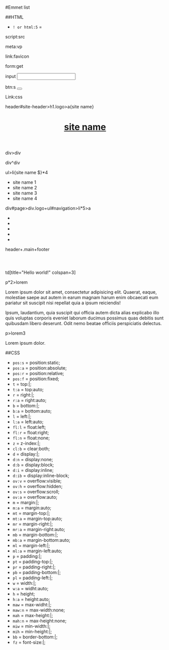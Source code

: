 #Emmet list

##HTML
- `! or html:5` = 
<!doctype html>
<html lang="en">
<head>
	<meta charset="UTF-8">
	<title>Document</title>
</head>
<body>

</body>
</html>

script:src
	<script src=""></script>

meta:vp
	<meta name="viewport" content="width=device-width, user-scalable=no, initial-scale=1.0, maximum-scale=1.0, minimum-scale=1.0">

link:favicon
	<link rel="shortcut icon" type="image/x-icon" href="favicon.ico">

form:get
	<form action="" method="get"></form>

input
	<input type="text">

btn:s
	<button type="submit"></button>

Link:css 
	<link rel="stylesheet" href="style.css">

header#site-header>h1.logo>a{site name}
	<header id="site-header">
	<h1 class="logo"><a href="">site name</a></h1>
	</header>

div>div
    	<div>
        	<div></div>
    	</div>

div^div
    	<div></div>
    	<div></div>

ul>li{site name $}*4
	<ul>
		<li>site name 1</li>
		<li>site name 2</li>
		<li>site name 3</li>
		<li>site name 4</li>
    	</ul>

div#page>div.logo+ul#navigation>li*5>a
	<div id="page">
        	<div class="logo"></div>
		<ul id="navigation">
		    <li><a href=""></a></li>
		    <li><a href=""></a></li>
		    <li><a href=""></a></li>
		    <li><a href=""></a></li>
		    <li><a href=""></a></li>
		</ul>
    	</div>

header+.main+footer
	<header></header>
	<div class="main"></div>
	<footer></footer>


td[title="Hello world!" colspan=3]
	<td title="Hello world!" colspan="3"></td>

p*2>lorem
	<p>Lorem ipsum dolor sit amet, consectetur adipisicing elit. Quaerat, eaque, molestiae saepe aut autem in earum magnam harum enim obcaecati eum pariatur sit suscipit nisi repellat quia a ipsum reiciendis!</p
			>
	<p>Ipsum, laudantium, quia suscipit qui officia autem dicta alias explicabo illo quis voluptas corporis eveniet laborum ducimus possimus quas debitis sunt quibusdam libero deserunt. Odit nemo beatae officiis perspiciatis delectus.</p>

p>lorem3
	<p>Lorem ipsum dolor.</p>

##CSS
- `pos:s` = position:static;
- `pos:a` = position:absolute;
- `pos:r` = position:relative;
- `pos:f` = position:fixed;
- `t` = top:|;
- `t:a` = top:auto;
- `r` = right:|;
- `r:a` = right:auto;
- `b` = bottom:|;
- `b:a` = bottom:auto;
- `l` = left:|;
- `l:a` = left:auto;
- `fl:l` = float:left;
- `fl:r` = float:right;
- `fl:n` = float:none;
- `z` = z-index:|;
- `cl:b` = clear:both;
- `d` = display:|;
- `d:n` = display:none;
- `d:b` = display:block;
- `d:i` = display:inline;
- `d:ib` = display:inline-block;
- `ov:v` = overflow:visible;
- `ov:h` = overflow:hidden;
- `ov:s` = overflow:scroll;
- `ov:a` = overflow:auto;
- `m` = margin:|;
- `m:a` = margin:auto;
- `mt` = margin-top:|;
- `mt:a` = margin-top:auto;
- `mr` = margin-right:|;
- `mr:a` = margin-right:auto;
- `mb` = margin-bottom:|;
- `mb:a` = margin-bottom:auto;
- `ml` = margin-left:|;
- `ml:a` = margin-left:auto;
- `p` = padding:|;
- `pt` = padding-top:|;
- `pr` = padding-right:|;
- `pb` = padding-bottom:|;
- `pl` = padding-left:|;
- `w` = width:|;
- `w:a` = widht:auto;
- `h` = height;
- `h:a` = height:auto;
- `maw` = max-widht:|;
- `maw:n` = max-width:none;
- `mah` = max-height:|;
- `mah:n` = max-height:none;
- `miw` = min-width:|;
- `mih` = min-height:|;
- `bb` = border-bottom:|;
- `fz` = font-size:|;

